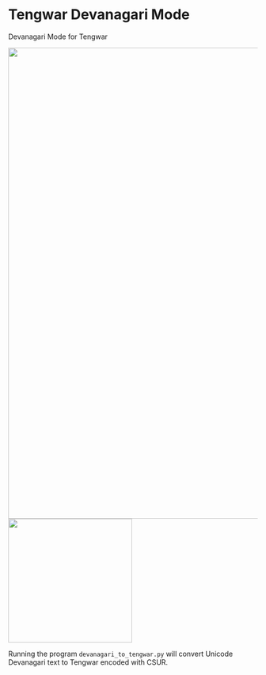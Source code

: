 # Tengwar Devanagari Mode
Devanagari Mode for Tengwar

<img src="https://user-images.githubusercontent.com/16606427/183544435-949514ab-6690-420f-ae34-48acd6bf97a7.png" width="950"/>
<img src="https://user-images.githubusercontent.com/16606427/183544437-2bb3221d-ac70-495a-9df4-2384e374b42f.png" width="250"/>

Running the program `devanagari_to_tengwar.py` will convert Unicode Devanagari text to Tengwar encoded with CSUR.
